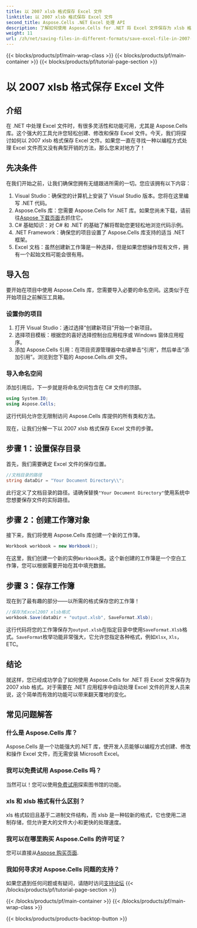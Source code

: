 ```yaml
---
title: 以 2007 xlsb 格式保存 Excel 文件
linktitle: 以 2007 xlsb 格式保存 Excel 文件
second_title: Aspose.Cells .NET Excel 处理 API
description: 了解如何使用 Aspose.Cells for .NET 将 Excel 文件保存为 xlsb 格式！带有实际示例的分步指南等着您。
weight: 11
url: /zh/net/saving-files-in-different-formats/save-excel-file-in-2007-xlsb-format/
---
```


{{< blocks/products/pf/main-wrap-class >}}
{{< blocks/products/pf/main-container >}}
{{< blocks/products/pf/tutorial-page-section >}}

# 以 2007 xlsb 格式保存 Excel 文件

## 介绍
在 .NET 中处理 Excel 文件时，有很多灵活性和功能可用，尤其是 Aspose.Cells 库。这个强大的工具允许您轻松创建、修改和保存 Excel 文件。今天，我们将探讨如何以 2007 xlsb 格式保存 Excel 文件。如果您一直在寻找一种以编程方式处理 Excel 文件而又没有典型开销的方法，那么您来对地方了！ 
## 先决条件
在我们开始之前，让我们确保您拥有无缝跟进所需的一切。您应该拥有以下内容：
1. Visual Studio：确保您的计算机上安装了 Visual Studio 版本。您将在这里编写 .NET 代码。 
2.  Aspose.Cells 库：您需要 Aspose.Cells for .NET 库。如果您尚未下载，请前往[Aspose 下载页面](https://releases.aspose.com/cells/net/)去抓住它。 
3. C# 基础知识：对 C# 和 .NET 的基础了解将帮助您更轻松地浏览代码示例。
4. .NET Framework：确保您的项目设置了 Aspose.Cells 库支持的适当 .NET 框架。
5. Excel 文档：虽然创建新工作簿是一种选择，但是如果您想操作现有文件，拥有一个起始文档可能会很有用。
## 导入包
要开始在项目中使用 Aspose.Cells 库，您需要导入必要的命名空间。这类似于在开始项目之前解压工具箱。
### 设置你的项目
1. 打开 Visual Studio：通过选择“创建新项目”开始一个新项目。 
2. 选择项目模板：根据您的喜好选择控制台应用程序或 Windows 窗体应用程序。
3. 添加 Aspose.Cells 引用：在项目资源管理器中右键单击“引用”，然后单击“添加引用”。浏览到您下载的 Aspose.Cells.dll 文件。
### 导入命名空间
添加引用后，下一步就是将命名空间包含在 C# 文件的顶部。
```csharp
using System.IO;
using Aspose.Cells;
```
这行代码允许您无限制访问 Aspose.Cells 库提供的所有类和方法。

现在，让我们分解一下以 2007 xlsb 格式保存 Excel 文件的步骤。
## 步骤 1：设置保存目录
首先，我们需要确定 Excel 文件的保存位置。

```csharp
//文档目录的路径
string dataDir = "Your Document Directory\\";
```
此行定义了文档目录的路径。请确保替换`"Your Document Directory"`使用系统中您想要保存文件的实际路径。
## 步骤 2：创建工作簿对象
接下来，我们将使用 Aspose.Cells 库创建一个新的工作簿。

```csharp
Workbook workbook = new Workbook();
```
在这里，我们创建一个新的实例`Workbook`类。这个新创建的工作簿是一个空白工作簿，您可以根据需要开始在其中填充数据。
## 步骤 3：保存工作簿
现在到了最有趣的部分——以所需的格式保存您的工作簿！
```csharp
//保存为Excel2007 xlsb格式
workbook.Save(dataDir + "output.xlsb", SaveFormat.Xlsb);
```
这行代码将您的工作簿保存为`output.xlsb`在指定目录中使用`SaveFormat.Xlsb`格式。`SaveFormat`枚举功能非常强大，它允许您指定各种格式，例如`Xlsx`, `Xls`， ETC。
## 结论
就这样，您已经成功学会了如何使用 Aspose.Cells for .NET 将 Excel 文件保存为 2007 xlsb 格式。对于需要在 .NET 应用程序中自动处理 Excel 文件的开发人员来说，这个简单而有效的功能可以带来翻天覆地的变化。

## 常见问题解答
### 什么是 Aspose.Cells 库？
Aspose.Cells 是一个功能强大的.NET 库，使开发人员能够以编程方式创建、修改和操作 Excel 文件，而无需安装 Microsoft Excel。
### 我可以免费试用 Aspose.Cells 吗？
当然可以！您可以使用[免费试用](https://releases.aspose.com/)探索图书馆的功能。
### xls 和 xlsb 格式有什么区别？
xls 格式较旧且基于二进制文件结构，而 xlsb 是一种较新的格式，它也使用二进制存储，但允许更大的文件大小和更快的处理速度。
### 我可以在哪里购买 Aspose.Cells 的许可证？
您可以直接从[Aspose 购买页面](https://purchase.aspose.com/buy).
### 我如何寻求对 Aspose.Cells 问题的支持？
如果您遇到任何问题或有疑问，请随时访问[支持论坛](https://forum.aspose.com/c/cells/9)
{{< /blocks/products/pf/tutorial-page-section >}}

{{< /blocks/products/pf/main-container >}}
{{< /blocks/products/pf/main-wrap-class >}}

{{< blocks/products/products-backtop-button >}}
